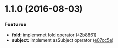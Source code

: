 <a name="1.1.0"></a>
# 1.1.0 (2016-08-03)


### Features

* **fold:** implemenet fold operator ([42b8861](https://github.com/TylorS/tempest/commit/42b8861))
* **subject:** implement asSubject operator ([e07cc5e](https://github.com/TylorS/tempest/commit/e07cc5e))



